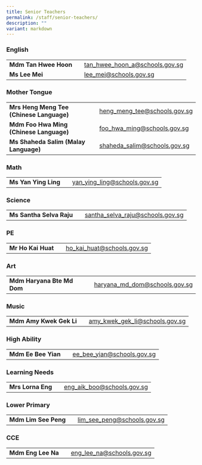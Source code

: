 ```yaml
---
title: Senior Teachers
permalink: /staff/senior-teachers/
description: ""
variant: markdown
---
```

### English

|  |  |  |
| -------- | -------- | -------- |
| **Mdm Tan Hwee Hoon**    |     | <a href="tan_hwee_hoon_a@schools.gov.sg">tan_hwee_hoon_a@schools.gov.sg</a>     |
| **Ms Lee Mei**    |     | <a href="lee_mei@schools.gov.sg">lee_mei@schools.gov.sg</a>     |

### Mother Tongue

|  |  |  |
| -------- | -------- | -------- |
| **Mrs Heng Meng Tee (Chinese Language)**    |     | <a href="heng_meng_tee@schools.gov.sg">heng_meng_tee@schools.gov.sg</a>     |
| **Mdm Foo Hwa Ming (Chinese Language)**    |     | <a href="foo_hwa_ming@schools.gov.sg">foo_hwa_ming@schools.gov.sg</a>     |
| **Ms Shaheda Salim (Malay Language)**    |     | <a href="shaheda_salim@schools.gov.sg">shaheda_salim@schools.gov.sg</a>     |

### Math

|  |  |  |
| -------- | -------- | -------- |
| **Ms Yan Ying Ling**    |     | <a href="yan_ying_ling@schools.gov.sg">yan_ying_ling@schools.gov.sg</a>     |

### Science

|  |  |  |
| -------- | -------- | -------- |
| **Ms Santha Selva Raju**    |     | <a href="santha_selva_raju@schools.gov.sg">santha_selva_raju@schools.gov.sg</a>     |


### PE

|  |  |  |
| -------- | -------- | -------- |
| **Mr Ho Kai Huat**    |     | <a href="ho_kai_huat@schools.gov.sg">ho_kai_huat@schools.gov.sg</a>     |

### Art

|  |  |  |
| -------- | -------- | -------- |
| **Mdm Haryana Bte Md Dom**    |     | <a href="haryana_md_dom@schools.gov.sg">haryana_md_dom@schools.gov.sg</a>     |

### Music

|  |  |  |
| -------- | -------- | -------- |
| **Mdm Amy Kwek Gek Li**    |     | <a href="amy_kwek_gek_li@schools.gov.sg">amy_kwek_gek_li@schools.gov.sg</a>     |

### High Ability

|  |  |  |
| -------- | -------- | -------- |
| **Mdm Ee Bee Yian**    |     | <a href="ee_bee_yian@schools.gov.sg">ee_bee_yian@schools.gov.sg</a>     |

### Learning Needs

|  |  |  |
| -------- | -------- | -------- |
| **Mrs Lorna Eng**    |     | <a href="eng_aik_boo@schools.gov.sg">eng_aik_boo@schools.gov.sg</a>     |

### Lower Primary

|  |  |  |
| -------- | -------- | -------- |
| **Mdm Lim See Peng**    |     | <a href="lim_see_peng@schools.gov.sg">lim_see_peng@schools.gov.sg</a>     |

### CCE

|  |  |  |
| -------- | -------- | -------- |
| **Mdm Eng Lee Na**    |     | <a href="eng_lee_na@schools.gov.sg">eng_lee_na@schools.gov.sg</a>     |